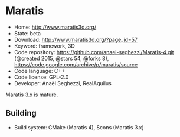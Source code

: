 # Maratis

- Home: http://www.maratis3d.org/
- State: beta
- Download: http://www.maratis3d.org/?page_id=57
- Keyword: framework, 3D
- Code repository: https://github.com/anael-seghezzi/Maratis-4.git (@created 2015, @stars 54, @forks 8), https://code.google.com/archive/p/maratis/source
- Code language: C++
- Code license: GPL-2.0
- Developer: Anaël Seghezzi, RealAquilus

Maratis 3.x is mature.

## Building

- Build system: CMake (Maratis 4), Scons (Maratis 3.x)
